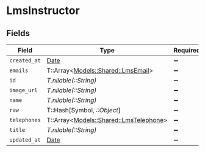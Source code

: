 # LmsInstructor


## Fields

| Field                                                                         | Type                                                                          | Required                                                                      | Description                                                                   |
| ----------------------------------------------------------------------------- | ----------------------------------------------------------------------------- | ----------------------------------------------------------------------------- | ----------------------------------------------------------------------------- |
| `created_at`                                                                  | [Date](https://ruby-doc.org/stdlib-2.6.1/libdoc/date/rdoc/Date.html)          | :heavy_minus_sign:                                                            | N/A                                                                           |
| `emails`                                                                      | T::Array<[Models::Shared::LmsEmail](../../models/shared/lmsemail.md)>         | :heavy_minus_sign:                                                            | N/A                                                                           |
| `id`                                                                          | *T.nilable(::String)*                                                         | :heavy_minus_sign:                                                            | N/A                                                                           |
| `image_url`                                                                   | *T.nilable(::String)*                                                         | :heavy_minus_sign:                                                            | N/A                                                                           |
| `name`                                                                        | *T.nilable(::String)*                                                         | :heavy_minus_sign:                                                            | N/A                                                                           |
| `raw`                                                                         | T::Hash[Symbol, *::Object*]                                                   | :heavy_minus_sign:                                                            | N/A                                                                           |
| `telephones`                                                                  | T::Array<[Models::Shared::LmsTelephone](../../models/shared/lmstelephone.md)> | :heavy_minus_sign:                                                            | N/A                                                                           |
| `title`                                                                       | *T.nilable(::String)*                                                         | :heavy_minus_sign:                                                            | N/A                                                                           |
| `updated_at`                                                                  | [Date](https://ruby-doc.org/stdlib-2.6.1/libdoc/date/rdoc/Date.html)          | :heavy_minus_sign:                                                            | N/A                                                                           |
